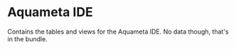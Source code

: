 # Aquameta IDE

Contains the tables and views for the Aquameta IDE.  No data though, that's in
the bundle.

